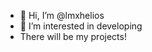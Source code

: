 - 👋 Hi, I’m @lmxhelios
- 👀 I’m interested in developing
- There will be my projects!
<!---
lmxhelios/lmxhelios is a ✨ special ✨ repository because its `README.md` (this file) appears on your GitHub profile.
You can click the Preview link to take a look at your changes.
--->
